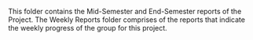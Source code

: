 This folder contains the Mid-Semester and End-Semester reports of the Project. The Weekly Reports folder comprises of the
reports that indicate the weekly progress of the group for this project.
